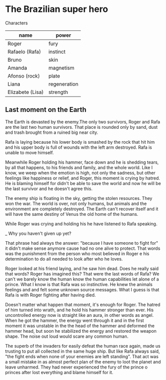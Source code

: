 # The Brazilian super hero

Characters

| name             | power        |
| ---------------- | ------------ |
| Roger            | fury         |
| Rafaelo (Rafa)   | instinct     |
| Bruno            | skin         |
| Amanda           | magnetism    |
| Afonso (rock)    | plate        |
| Liana            | regeneration |
| Elizabete (Lisa) | strength     |

## Last moment on the Earth

The Earth is devasted by the enemy.The
only two survivors, Roger and Rafa are
the last two human survivors. That place
is rounded only by sand, dust and trash
brought from a ruined big near city.

Rafa is laying because his lower body is
smashed by the rock that hit him and his
upper body is full of wounds with the left
arm destroyed. Rafa is unable to move
himself.

Meanwhile Roger holding his hammer, face
down and he is shedding tears, by all
that happens, to his friends and family,
and the whole world. Like I know, we weep
when the emotion is high, not only the
sadness, but other feelings like happiness
or relief, and Roger, this moment is
crying by hatred. He is blaming himself
for didn't be able to save the world
and now he will be the last survivor and
he doesn't agree this.

The enemy ship is floating in the sky,
getting the stolen resources. They won
the war. The world is over, not only
humans, but animals and the environment
are completely destroyed.
The Earth can't recover itself and it will
have the same destiny of Venus the old
home of the humans.

While Roger was crying and holding his
he have listened to Rafa speaking.

_ Why you haven't given up yet?

That phrase had always the answer:
"because I have someone to fight for"
it didn't make sense anymore cause had
no one alive to protect. That words
was the punishment from the person who
most believed in Roger e his determination
to do all needed to look after who he
loves.

Roger looked at his friend laying, and he
saw him dead. Does he really said that
words? Roger has imagined this? That were
the last words of Rafa? We can't we barely know the human
know the human capabilities let alone of a
prince. What I know is that Rafa was so
instinctive. He knew the animals feelings
and and felt some unknown source messages.
What I guess is that Rafa is with Roger
fighting after having died.

Doesn't matter what happen that moment,
it's enough for Roger.
The hatred of him turned into wrath, and
he hold his hammer stronger than ever.
His uncontrolled energy now is straight
like an aura, in other words as angel.
When he got the hammer, the energy went
through it and in the first moment it was
unstable in the the head of the hammer and
deformed the hammer head, but soon he
stabilized the energy and restored the
weapon shape. The noise out loud would
scare any common human.

The superb of the invaders for easily
defeat the human race again, made us
trusting to put all collected in the same
huge ship. But like Rafa always said,
"the fight ends when none of your enemies
are left standing". That act was a small
mistake in as almost perfect plan of the
enemy to loot the planet and leave
unharmed. They had never experienced
the fury of the prince o princes after
lost everything and blame himself for it.
